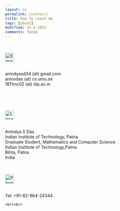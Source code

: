 ```yaml
---
layout: cv
permalink: /contact/
title: How to reach me
tags: [about]
modified: 31-5-2022
comments: false
---
```



<section>

<br>

<img src="{{ site.url }}/images/contact/email.png" alt="Email" width="30"> <br><br>

anindyasd34 (at) gmail.com
<br>
aninsdas (at) cs.umu.se
<br>
1811mc02 (at) iitp.ac.in

<br>
<br><br>

  <img src="{{ site.url }}/images/contact/location.png" alt="Location" width="30"> <br><br>

Anindya S Das <br>
Indian Institute of Technology, Patna<br>
Graduate Student, Mathematics and Computer Science<br>
Indian Institute of Technology,Patna<br>
Bihta, Patna<br>
 India<br>
 
<br><br> 
<img src="{{ site.url }}/images/contact/phone.png" alt="Phone" width="30"> <br><br>

Tel: +91-82-964-24344<br>
 
  
  

    
    <br><br>
</section>

    
    

